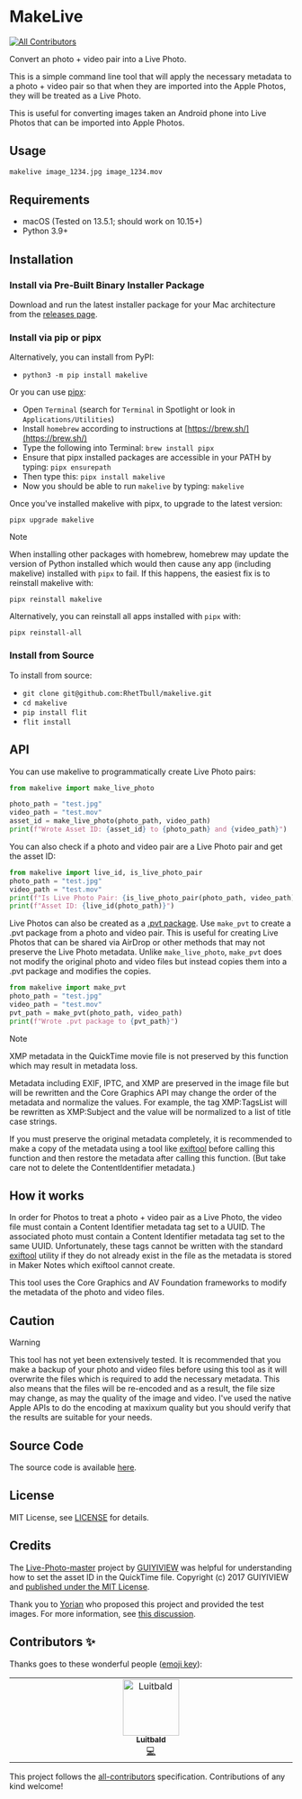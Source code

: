 # MakeLive
<!-- ALL-CONTRIBUTORS-BADGE:START - Do not remove or modify this section -->
[![All Contributors](https://img.shields.io/badge/all_contributors-1-orange.svg?style=flat-square)](#contributors-)
<!-- ALL-CONTRIBUTORS-BADGE:END -->

Convert an photo + video pair into a Live Photo.

This is a simple command line tool that will apply the necessary metadata to a photo + video pair so that when they are imported into the Apple Photos, they will be treated as a Live Photo.

This is useful for converting images taken an Android phone into Live Photos that can be imported into Apple Photos.

## Usage

```bash
makelive image_1234.jpg image_1234.mov
```

## Requirements

- macOS (Tested on 13.5.1; should work on 10.15+)
- Python 3.9+

## Installation

### Install via Pre-Built Binary Installer Package

Download and run the latest installer package for your Mac architecture from the [releases page](https://github.com/RhetTbull/makelive/releases).

### Install via pip or pipx

Alternatively, you can install from PyPI:

- `python3 -m pip install makelive`

Or you can use [pipx](https://github.com/pypa/pipx):

- Open `Terminal` (search for `Terminal` in Spotlight or look in `Applications/Utilities`)
- Install `homebrew` according to instructions at [https://brew.sh/](https://brew.sh/)
- Type the following into Terminal: `brew install pipx`
- Ensure that pipx installed packages are accessible in your PATH by typing: `pipx ensurepath`
- Then type this: `pipx install makelive`
- Now you should be able to run `makelive` by typing: `makelive`

Once you've installed makelive with pipx, to upgrade to the latest version:

    pipx upgrade makelive

> [!NOTE]
> When installing other packages with homebrew, homebrew may update the version of Python installed which would then cause any app (including makelive) installed with `pipx` to fail. If this happens, the easiest fix is to reinstall makelive with:

    pipx reinstall makelive

Alternatively, you can reinstall all apps installed with `pipx` with:

    pipx reinstall-all

### Install from Source

To install from source:

- `git clone git@github.com:RhetTbull/makelive.git`
- `cd makelive`
- `pip install flit`
- `flit install`

## API

You can use makelive to programmatically create Live Photo pairs:

```python
from makelive import make_live_photo

photo_path = "test.jpg"
video_path = "test.mov"
asset_id = make_live_photo(photo_path, video_path)
print(f"Wrote Asset ID: {asset_id} to {photo_path} and {video_path}")
```

You can also check if a photo and video pair are a Live Photo pair and get the asset ID:

```python
from makelive import live_id, is_live_photo_pair
photo_path = "test.jpg"
video_path = "test.mov"
print(f"Is Live Photo Pair: {is_live_photo_pair(photo_path, video_path)}")
print(f"Asset ID: {live_id(photo_path)}")
```

Live Photos can also be created as a [.pvt package](https://fileinfo.com/extension/pvt). Use `make_pvt` to create a .pvt package from a photo and video pair. This is useful for creating Live Photos that can be shared via AirDrop or other methods that may not preserve the Live Photo metadata. Unlike `make_live_photo`, `make_pvt` does not modify the original photo and video files but instead copies them into a .pvt package and modifies the copies.

```python
from makelive import make_pvt
photo_path = "test.jpg"
video_path = "test.mov"
pvt_path = make_pvt(photo_path, video_path)
print(f"Wrote .pvt package to {pvt_path}")
```

> [!NOTE]
> XMP metadata in the QuickTime movie file is not preserved by this function which may result in metadata loss.

Metadata including EXIF, IPTC, and XMP are preserved in the image file but will be rewritten and the Core Graphics API may change the order of the metadata and normalize the values. For example, the tag XMP:TagsList will be rewritten as XMP:Subject and the value will be normalized to a list of title case strings.

If you must preserve the original metadata completely, it is recommended to make a copy of the metadata using a tool like [exiftool](https://exiftool.org) before calling this function and then restore the metadata after calling this function. (But take care not to delete the ContentIdentifier metadata.)

## How it works

In order for Photos to treat a photo + video pair as a Live Photo, the video file must contain a Content Identifier metadata tag set to a UUID. The associated photo must contain a Content Identifier metadata tag set to the same UUID. Unfortunately, these tags cannot be written with the standard [exiftool](https://exiftool.org/) utility if they do not already exist in the file as the metadata is stored in Maker Notes which exiftool cannot create.

This tool uses the Core Graphics and AV Foundation frameworks to modify the metadata of the photo and video files.

## Caution

> [!WARNING]
> This tool has not yet been extensively tested. It is recommended that you make a backup of your photo and video files before using this tool as it will overwrite the files which is required to add the necessary metadata. This also means that the files will be re-encoded and as a result, the file size may change, as may the quality of the image and video. I've used the native Apple APIs to do the encoding at maxixum quality but you should verify that the results are suitable for your needs.

## Source Code

The source code is available [here](https://github.com/RhetTbull/makelive).

## License

MIT License, see [LICENSE](LICENSE) for details.

## Credits

The [Live-Photo-master](https://github.com/GUIYIVIEW/LivePhoto-master) project by [GUIYIVIEW](https://github.com/GUIYIVIEW) was helpful for understanding how to set the asset ID in the QuickTime file. Copyright (c) 2017 GUIYIVIEW and [published under the MIT License](https://github.com/GUIYIVIEW/LivePhoto-master/blob/master/LICENSE).

Thank you to [Yorian](https://github.com/Yorian) who proposed this project and provided the test images. For more information, see [this discussion](https://github.com/RhetTbull/makelive/discussions/1398).

## Contributors ✨

Thanks goes to these wonderful people ([emoji key](https://allcontributors.org/docs/en/emoji-key)):

<!-- ALL-CONTRIBUTORS-LIST:START - Do not remove or modify this section -->
<!-- prettier-ignore-start -->
<!-- markdownlint-disable -->
<table>
  <tbody>
    <tr>
      <td align="center" valign="top" width="14.28%"><a href="http://am1006.me"><img src="https://avatars.githubusercontent.com/u/13403435?v=4?s=100" width="100px;" alt="Luitbald"/><br /><sub><b>Luitbald</b></sub></a><br /><a href="https://github.com/RhetTbull/makelive/commits?author=am1006" title="Code">💻</a></td>
    </tr>
  </tbody>
</table>

<!-- markdownlint-restore -->
<!-- prettier-ignore-end -->

<!-- ALL-CONTRIBUTORS-LIST:END -->

This project follows the [all-contributors](https://github.com/all-contributors/all-contributors) specification. Contributions of any kind welcome!